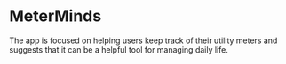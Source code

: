 # MeterMinds
The app is focused on helping users keep track of their utility meters and suggests that it can be a helpful tool for managing daily life.
